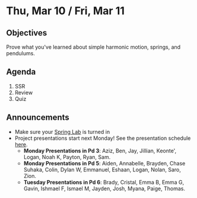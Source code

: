 Thu, Mar 10 / Fri, Mar 11
=================== 
  
Objectives  
------------  
Prove what you've learned about simple harmonic motion, springs, and pendulums.

Agenda    
---------    

1. SSR
2. Review
3. Quiz

Announcements 
-------------  
- Make sure your [Spring Lab][turnin] is turned in
- Project presentations start next Monday!  See the presentation schedule [here](https://avoncsc-my.sharepoint.com/:x:/g/personal/zjrohrbach_avon-schools_org/ERhuKfM6FuZAu7ceF1RrcTMBOxKzjRD5kdb5vncOwACRwg?e=W4jjF8).
	- **Monday Presentations in Pd 3**: Aziz, Ben, Jay, Jillian, Keonte', Logan, Noah K, Payton, Ryan, Sam.
	- **Monday Presentations in Pd 5**: Aiden, Annabelle, Brayden, Chase Suhaka, Colin, Dylan W, Emmanuel, Eshaan, Logan, Nolan, Saro, Zion.
	- **Tuesday Presentations in Pd 6**: Brady, Cristal, Emma B, Emma G, Gavin, Ishmael F, Ismael M, Jayden, Josh, Myana, Paige, Thomas.


[pend]: https://avon.schoology.com/assignment/5690527389/info
[temp]: https://avon.schoology.com/course/5138386979/materials/gp/5736808063
[k]: https://avon.schoology.com/course/5138386979/materials/gp/5743145081
[share]: https://avon.schoology.com/course/5138386979/materials/discussion/view/5736829268
[turnin]: https://avon.schoology.com/assignment/5743142469/
<!--stackedit_data:
eyJoaXN0b3J5IjpbMTI5MTkxNTA0MiwxODgxNTMyNTQ0LDg3OT
gwNjQzNywtODU0MTc5MDA0LDE0NDY2NjY5NTgsLTMzOTU1NjI0
MCwtNzc0ODcxODE2LC05NzgxNDczNDMsLTIxNDA3MjM3MSwtNT
U3MjEzNjY3LDM3OTYxMjk3OCwyMDEzMDIxMzg3LDY5MDcxODEw
LDE4Nzg2Nzk2MTYsMTQyNjUwNzY5OSwtMjEyMzc5ODU1MywyNT
QwMTYyNSwtMTM0NjQ3NjM1OSwxNjE3MzEyMzE3LDM0NzM3Mjcz
OF19
-->